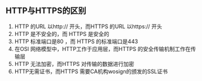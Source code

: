 ## HTTP与HTTPS的区别

1. HTTP 的URL 以http:// 开头，而HTTPS 的URL 以https:// 开头
2. HTTP 是不安全的，而 HTTPS 是安全的
3. HTTP 标准端口是80 ，而 HTTPS 的标准端口是443
4. 在OSI 网络模型中，HTTP工作于应用层，而HTTPS 的安全传输机制工作在传输层
5. HTTP 无法加密，而HTTPS 对传输的数据进行加密
6. HTTP无需证书，而HTTPS 需要CA机构wosign的颁发的SSL证书


